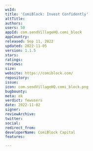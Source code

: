 ```yaml
---
wsId: 
title: 'ComiBlock: Invest Confidently'
altTitle: 
authors: 
users: 50
appId: com.sendVillageHQ.comi_block
appCountry: 
released: Sep 11, 2022
updated: 2022-11-05
version: 1.1.5
stars: 
ratings: 
reviews: 
size: 
website: https://comiblock.com/
repository: 
issue: 
icon: com.sendVillageHQ.comi_block.png
bugbounty: 
meta: ok
verdict: fewusers
date: 2022-11-02
signer: 
reviewArchive: 
twitter: 
social: 
redirect_from: 
developerName: ComiBlock Capital
features: 

---
```



